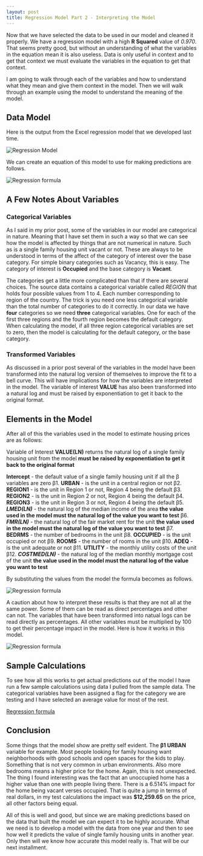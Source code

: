 ```yaml
---
layout: post
title: Regression Model Part 2 - Interpreting the Model
---
```


Now that we have selected the data to be used in our model and cleaned it properly.  We have a regression model with a high **R Squared** value of *0.970*.  That seems pretty good, but without an understanding of what the variables in the equation mean it is also useless.  Data is only useful in context and to get that context we must evaluate the variables in the equation to get that context.

I am going to walk through each of the variables and how to understand what they mean and give them context in the model.  Then we will walk through an example using the model to understand the meaning of the model. 

## Data Model

Here is the output from the Excel regression model that we developed last time.

![Regression Model](/images/20180323/20180723-regression-model-final.PNG)

We can create an equation of this model to use for making predictions are follows.

![Regression formula](/image/20180323/20180723-regression-model-formula.PNG)

## A Few Notes About Variables

### Categorical Variables

As I said in my prior post, some of the variables in our model are categorical in nature.  Meaning that I have set them in such a way so that we can see how the model is affected by things that are not numerical in nature.  Such as is a single family housing unit vacant or not.  These are always to be understood in terms of the affect of the category of interest over the base category.  For simple binary categories such as Vacancy, this is easy.  The category of interest is **Occupied** and the base category is **Vacant**.

The categories get a little more complicated than that if there are several choices.  The source data contains a categorical variable called *REGION* that holds four possible values from 1 to 4.  Each number corresponding to region of the country.  The trick is you need one less categorical variable than the total number of categories to do it correctly.  In our data we have **four** categories so we need **three** categorical variables.  One for each of the first three regions and the fourth region becomes the default category.  When calculating the model, if all three region categorical variables are set to zero, then the model is calculating for the default category, or the base category.

### Transformed Variables

As discussed in a prior post several of the variables in the model have been transformed into the natural log version of themselves to improve the fit to a bell curve.  This will have implications for how the variables are interpreted in the model.  The variable of interest **VALUE** has also been transformed into a natural log and must be raised by exponentiation to get it back to the original format.

## Elements in the Model

After all of this the variables used in the model to estimate housing prices are as follows:

Variable of Interest **VALUE(LN)** returns the natural log of a single family housing unit from the model **must be raised by exponentiation to get it back to the original format**

**Intercept** - the default value of a single family housing unit if all the β variables are zero
β1. **URBAN** - is the unit in a central region or not
β2. **REGION1** - is the unit in Region 1 or not, Region 4 being the default
β3. **REGION2** - is the unit in Region 2 or not, Region 4 being the default
β4. **REGION3** - is the unit in Region 3 or not, Region 4 being the default
β5. **_LMED(LN)_** - the natural log of the median income of the area **the value used in the model must the natural log of the value you want to test**
β6. **_FMR(LN)_** - the natural log of the fair market rent for the unit **the value used in the model must the natural log of the value you want to test**
β7. **BEDRMS** - the number of bedrooms in the unit
β8. **OCCUPIED** - is the unit occupied or not
β9. **ROOMS** - the number of rooms in the unit
β10. **ADEQ** - is the unit adequate or not
β11. **UTILITY** - the monthly utility costs of the unit
β12. **_COSTMED(LN)_** - the natural log of the median monthly mortgage cost of the unit **the value used in the model must the natural log of the value you want to test**

By substituting the values from the model the formula becomes as follows.

![Regression formula](/image/20180323/20180723-regression-model-formula-substitution.PNG)

A caution about how to interpret these results is that they are not all at the same power.  Some of them can be read as direct percentages and other can not.  The variables that have been transformed into natual logs can be read directly as percentages.  All other variables must be multiplied by 100 to get their percentage impact in the model.  Here is how it works in this model.

![Regression formula](/image/20180323/20180723-regression-model-formula-impact.PNG)

## Sample Calculations

To see how all this works to get actual predictions out of the model I have run a few sample calculations using data I pulled from the sample data.  The categorical variables have been assigned a flag for the category we are testing and I have selected an average value for most of the rest.

[Regression formula](/image/20180323/20180723-regression-model-calculations.PNG)

## Conclusion

Some things that the model show are pretty self evident.  The **β1 URBAN** variable for example.  Most people looking for family housing want neighborhoods with good schools and open spaces for the kids to play.  Something that is not very common in urban environments.  Also more bedrooms means a higher price for the home.  Again, this is not unexpected.  The thing I found interesting was the fact that an unoccupied home has a higher value than one with people living there.  There is a 6.514% impact for the home being vacant verses occupied.  That is quite a jump in terms of real dollars, in my test calculations the impact was **$12,259.65** on the price, all other factors being equal.

All of this is well and good, but since we are making predictions based on the data that built the model we can expect it to be highly accurate.  What we need is to develop a model with the data from one year and then to see how well it predicts the value of single family housing units in another year.  Only then will we know how accurate this model really is.  That will be our next installment.
